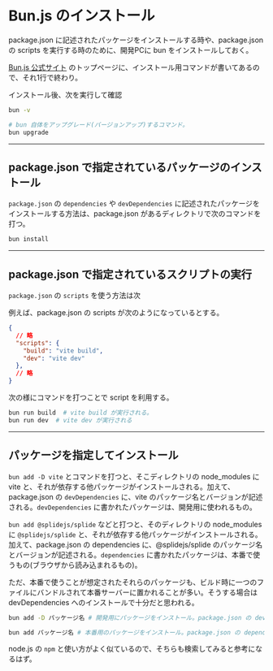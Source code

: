 # Bun.js のインストール

package.json に記述されたパッケージをインストールする時や、package.json の scripts を実行する時のために、開発PCに bun をインストールしておく。

[Bun.js 公式サイト](https://bun.sh/) のトップページに、インストール用コマンドが書いてあるので、それ1行で終わり。

インストール後、次を実行して確認

```bash
bun -v

# bun 自体をアップグレード(バージョンアップ)するコマンド。
bun upgrade
```

---

## package.json で指定されているパッケージのインストール

`package.json` の `dependencies` や `devDependencies` に記述されたパッケージをインストールする方法は、package.json があるディレクトリで次のコマンドを打つ。

```bash
bun install
```

---

## package.json で指定されているスクリプトの実行

`package.json` の `scripts` を使う方法は次

例えば、package.json の scripts が次のようになっているとする。

```json
{
  // 略
  "scripts": {
    "build": "vite build",
    "dev": "vite dev"
  },
  // 略
}
```

次の様にコマンドを打つことで script を利用する。

```bash
bun run build  # vite build が実行される。
bun run dev  # vite dev が実行される
```

---

## パッケージを指定してインストール

`bun add -D vite` とコマンドを打つと、そこディレクトリの node_modules に vite と、それが依存する他パッケージがインストールされる。加えて、package.json の `devDependencies` に、vite のパッケージ名とバージョンが記述される。`devDependencies` に書かれたパッケージは、開発用に使われるもの。

`bun add @splidejs/splide` などと打つと、そのディレクトリの node_modules に `@splidejs/splide` と、それが依存する他パッケージがインストールされる。加えて、package.json の dependencies に、@splidejs/splide のパッケージ名とバージョンが記述される。`dependencies` に書かれたパッケージは、本番で使うもの(ブラウザから読み込まれるもの)。

ただ、本番で使うことが想定されたそれらのパッケージも、ビルド時に一つのファイルにバンドルされて本番サーバーに置かれることが多い。そうする場合は devDependencies へのインストールで十分だと思われる。

```bash
bun add -D パッケージ名 # 開発用にパッケージをインストール。package.json の devDependencies に自動でパッケージ名とバージョンが記述される。

bun add パッケージ名 # 本番用のパッケージをインストール。package.json の dependencies に自動でパッケージ名とバージョンが記述される。
```

node.js の `npm` と使い方がよく似ているので、そちらも検索してみると参考になるはず。
